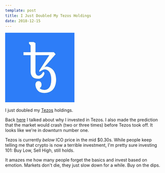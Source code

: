 ```yaml
---
template: post
title: I Just Doubled My Tezos Holdings
date: 2018-12-15
---
```


![Tezos](/static/img/tezos.jpeg)

I just doubled my [Tezos](https://tezos.com/) holdings.

Back [here](/i-just-invested-in-tezos.html) I talked about why I invested in Tezos. I also made the prediction that the market would crash (two or three times) before Tezos took off. It looks like we're in downturn number one.

Tezos is currently *below* ICO price in the mid $0.30s. While people keep telling me that crypto is now a terrible investment, I'm pretty sure investing 101: Buy Low, Sell High, still holds.

It amazes me how many people forget the basics and invest based on emotion. Markets don't die, they just slow down for a while. Buy on the dips.
